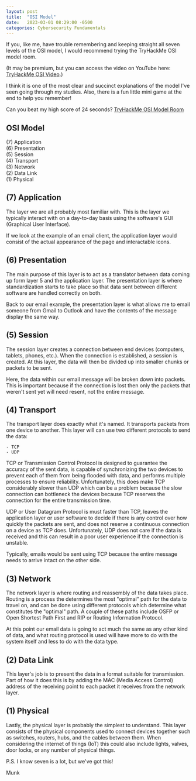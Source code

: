 ```yaml
---
layout: post
title:  "OSI Model"
date:   2023-03-01 08:29:00 -0500
categories: Cybersecurity Fundamentals
---
```

If you, like me, have trouble remembering and keeping straight all seven levels of the OSI model, I would recommend trying the TryHackMe OSI model room. 

(It may be premium, but you can access the video on YouTube here:  [TryHackMe OSI Video](https://www.youtube.com/watch?v=hWIktHvNjeM).)

I think it is one of the most clear and succinct explanations of the model I've seen going through my studies. Also, there is a fun little mini game at the end to help you remember!

Can you beat my high score of 24 seconds?
[TryHackMe OSI Model Room](https://tryhackme.com/room/osimodelzi)

## OSI Model

(7) Application  
(6) Presentation  
(5) Session  
(4) Transport  
(3) Network  
(2) Data Link  
(1) Physical  

## (7) Application

The layer we are all probably most familiar with. This is the layer we typically interact with on a day-to-day basis using the software's GUI (Graphical User Interface).

If we look at the example of an email client, the application layer would consist of the actual appearance of the page and interactable icons.

## (6) Presentation

The main purpose of this layer is to act as a translator between data coming up form layer 5 and the application layer. The presentation layer is where standardization starts to take place so that data sent between different software are handled correctly on both.

Back to our email example, the presentation layer is what allows me to email someone from Gmail to Outlook and have the contents of the message display the same way.

## (5) Session

The session layer creates a connection between end devices (computers, tablets, phones, etc.). When the connection is established, a session is created. At this layer, the data will then be divided up into smaller chunks or packets to be sent.

Here, the data within our email message will be broken down into packets. This is important because if the connection is lost then only the packets that weren't sent yet will need resent, not the entire message.

## (4) Transport

The transport layer does exactly what it's named. It transports packets from one device to another. This layer will can use two different protocols to send the data:

    - TCP
    - UDP

TCP or Transmission Control Protocol is designed to guarantee the accuracy of the sent data, is capable of synchronizing the two devices to prevent each of them from being flooded with data, and performs multiple processes to ensure reliability. Unfortunately, this does make TCP considerably slower than UDP which can be a problem because the slow connection can bottleneck the devices because TCP reserves the connection for the entire transmission time.

UDP or User Datagram Protocol is must faster than TCP, leaves the application layer or user software to decide if there is any control over how quickly the packets are sent, and does not reserve a continuous connection on a device as TCP does. Unfortunately, UDP does not care if the data is received and this can result in a poor user experience if the connection is unstable.

Typically, emails would be sent using TCP because the entire message needs to arrive intact on the other side.

## (3) Network

The network layer is where routing and reassembly of the data takes place. Routing is a process the determines the most "optimal" path for the data to travel on, and can be done using different protocols which determine what constitutes the "optimal" path. A couple of these paths include OSFP or Open Shortest Path First and RIP or Routing Information Protocol.

At this point our email data is going to act much the same as any other kind of data, and what routing protocol is used will have more to do with the system itself and less to do with the data type.

## (2) Data Link

This layer's job is to present the data in a format suitable for transmission. Part of how it does this is by adding the MAC (Media Access Control) address of the receiving point to each packet it receives from the network layer. 

## (1) Physical

Lastly, the physical layer is probably the simplest to understand. This layer consists of the physical components used to connect devices together such as switches, routers, hubs, and the cables between them. When considering the internet of things (IoT) this could also include lights, valves, door locks, or any number of physical things.

P.S. I know seven is a lot, but we've got this!

Munk